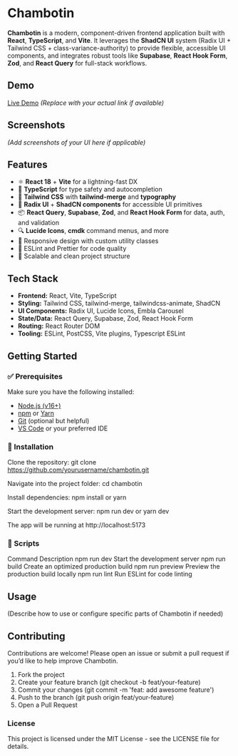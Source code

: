 # Chambotin

**Chambotin** is a modern, component-driven frontend application built with **React**, **TypeScript**, and **Vite**. It leverages the **ShadCN UI** system (Radix UI + Tailwind CSS + class-variance-authority) to provide flexible, accessible UI components, and integrates robust tools like **Supabase**, **React Hook Form**, **Zod**, and **React Query** for full-stack workflows.

## Demo

[Live Demo](https://your-live-demo-link.com) *(Replace with your actual link if available)*

## Screenshots

*(Add screenshots of your UI here if applicable)*

## Features

- ⚛️ **React 18** + **Vite** for a lightning-fast DX
- 🧠 **TypeScript** for type safety and autocompletion
- 💨 **Tailwind CSS** with **tailwind-merge** and **typography**
- 🧩 **Radix UI** + **ShadCN components** for accessible UI primitives
- 📦 **React Query**, **Supabase**, **Zod**, and **React Hook Form** for data, auth, and validation
- 🔍 **Lucide Icons**, **cmdk** command menus, and more
- 📏 Responsive design with custom utility classes
- 🚨 ESLint and Prettier for code quality
- 📂 Scalable and clean project structure

## Tech Stack

- **Frontend:** React, Vite, TypeScript
- **Styling:** Tailwind CSS, tailwind-merge, tailwindcss-animate, ShadCN
- **UI Components:** Radix UI, Lucide Icons, Embla Carousel
- **State/Data:** React Query, Supabase, Zod, React Hook Form
- **Routing:** React Router DOM
- **Tooling:** ESLint, PostCSS, Vite plugins, Typescript ESLint

## Getting Started

### ✅ Prerequisites

Make sure you have the following installed:

- [Node.js (v16+)](https://nodejs.org/)
- [npm](https://www.npmjs.com/) or [Yarn](https://yarnpkg.com/)
- [Git](https://git-scm.com/) (optional but helpful)
- [VS Code](https://code.visualstudio.com/) or your preferred IDE

### 🔧 Installation

Clone the repository:
git clone https://github.com/yourusername/chambotin.git

Navigate into the project folder:
cd chambotin

Install dependencies:
npm install
or
yarn

Start the development server:
npm run dev
or
yarn dev

The app will be running at http://localhost:5173

### 🧪 Scripts
Command	Description
npm run dev	Start the development server
npm run build	Create an optimized production build
npm run preview	Preview the production build locally
npm run lint	Run ESLint for code linting


## Usage
(Describe how to use or configure specific parts of Chambotin if needed)

## Contributing
Contributions are welcome! Please open an issue or submit a pull request if you’d like to help improve Chambotin.
1. Fork the project
2. Create your feature branch (git checkout -b feat/your-feature)
3. Commit your changes (git commit -m 'feat: add awesome feature')
4. Push to the branch (git push origin feat/your-feature)
5. Open a Pull Request

### License
This project is licensed under the MIT License - see the LICENSE file for details.
